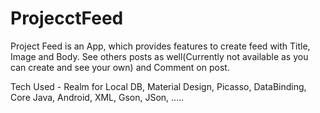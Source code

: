 # ProjecctFeed
Project Feed is an App, which provides features to create feed with Title, Image and Body. See others posts as well(Currently not available as you can create and see your own) and Comment on post. 

Tech Used - Realm for Local DB, Material Design, Picasso, DataBinding, Core Java, Android, XML, Gson, JSon, .....
